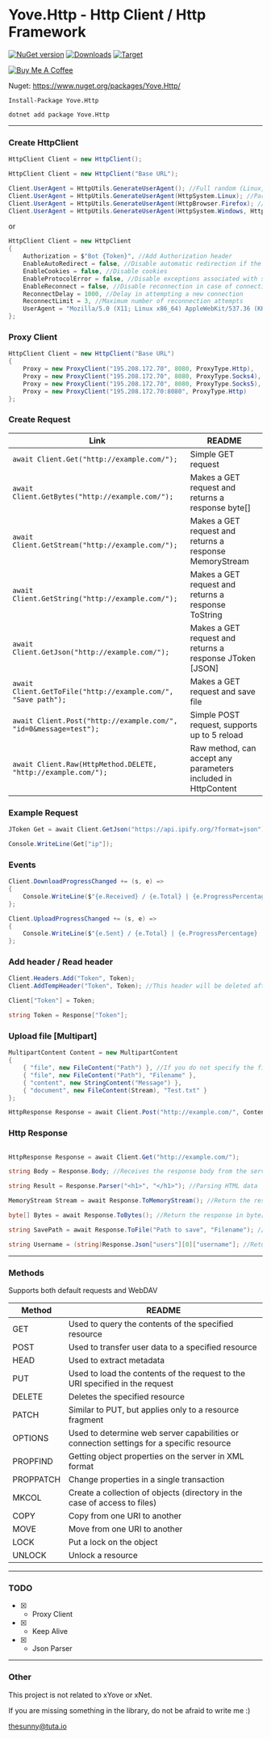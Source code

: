 # Yove.Http - Http Client / Http Framework

[![NuGet version](https://badge.fury.io/nu/Yove.Http.svg)](https://badge.fury.io/nu/Yove.Http)
[![Downloads](https://img.shields.io/nuget/dt/Yove.Http.svg)](https://www.nuget.org/packages/Yove.Http)
[![Target](https://img.shields.io/badge/.NET%20Standard-2.0-green.svg)](https://docs.microsoft.com/ru-ru/dotnet/standard/net-standard)

<a href="https://www.buymeacoffee.com/3ZEnINLSR" target="_blank"><img src="https://www.buymeacoffee.com/assets/img/custom_images/orange_img.png" alt="Buy Me A Coffee" style="height: auto !important;width: auto !important;" ></a>

Nuget: https://www.nuget.org/packages/Yove.Http/

```
Install-Package Yove.Http
```

```
dotnet add package Yove.Http
```

---

### Create HttpClient

```csharp
HttpClient Client = new HttpClient();

HttpClient Client = new HttpClient("Base URL");

Client.UserAgent = HttpUtils.GenerateUserAgent(); //Full random (Linux, Windows, Mac, ChromeOS) / (Chrome, Firefox, Opera, Edge, Safari)
Client.UserAgent = HttpUtils.GenerateUserAgent(HttpSystem.Linux); //Partial random (Linux) / (Chrome, Firefox, Opera, Edge, Safari)
Client.UserAgent = HttpUtils.GenerateUserAgent(HttpBrowser.Firefox); //Partial random (Linux, Windows, Mac, ChromeOS) / (Firefox)
Client.UserAgent = HttpUtils.GenerateUserAgent(HttpSystem.Windows, HttpBrowser.Chrome); //No random (Windows) / (Chrome)
```

or

```csharp
HttpClient Client = new HttpClient
{
    Authorization = $"Bot {Token}", //Add Authorization header
    EnableAutoRedirect = false, //Disable automatic redirection if the server responded with a Location header
    EnableCookies = false, //Disable cookies
    EnableProtocolError = false, //Disable exceptions associated with server response
    EnableReconnect = false, //Disable reconnection in case of connection errors or data reading
    ReconnectDelay = 1000, //Delay in attempting a new connection
    ReconnectLimit = 3, //Maximum number of reconnection attempts
    UserAgent = "Mozilla/5.0 (X11; Linux x86_64) AppleWebKit/537.36 (KHTML, like Gecko) Chrome/108.0.3440.84 Safari/537.36" //Set User Agent
};
```

### Proxy Client

```csharp
HttpClient Client = new HttpClient("Base URL")
{
    Proxy = new ProxyClient("195.208.172.70", 8080, ProxyType.Http),
    Proxy = new ProxyClient("195.208.172.70", 8080, ProxyType.Socks4),
    Proxy = new ProxyClient("195.208.172.70", 8080, ProxyType.Socks5),
    Proxy = new ProxyClient("195.208.172.70:8080", ProxyType.Http)
};
```

### Create Request

| Link                                                             | README                                                        |
| ---------------------------------------------------------------- | ------------------------------------------------------------- |
| `await Client.Get("http://example.com/");`                       | Simple GET request                                            |
| `await Client.GetBytes("http://example.com/");`                  | Makes a GET request and returns a response byte[]             |
| `await Client.GetStream("http://example.com/");`                 | Makes a GET request and returns a response MemoryStream       |
| `await Client.GetString("http://example.com/");`                 | Makes a GET request and returns a response ToString           |
| `await Client.GetJson("http://example.com/");`                   | Makes a GET request and returns a response JToken [JSON]      |
| `await Client.GetToFile("http://example.com/", "Save path");`    | Makes a GET request and save file                             |
| `await Client.Post("http://example.com/", "id=0&message=test");` | Simple POST request, supports up to 5 reload                  |
| `await Client.Raw(HttpMethod.DELETE, "http://example.com/");`    | Raw method, can accept any parameters included in HttpContent |

### Example Request

```csharp
JToken Get = await Client.GetJson("https://api.ipify.org/?format=json");

Console.WriteLine(Get["ip"]);
```

### Events

```csharp
Client.DownloadProgressChanged += (s, e) =>
{
    Console.WriteLine($"{e.Received} / {e.Total} | {e.ProgressPercentage} | {e.Speed.MegaBytes} MB/s | {e.Speed.GigaBytes} GB/s");
};

Client.UploadProgressChanged += (s, e) =>
{
    Console.WriteLine($"{e.Sent} / {e.Total} | {e.ProgressPercentage} | {e.Speed.MegaBytes} MB/s | {e.Speed.GigaBytes} GB/s");
};
```

### Add header / Read header

```csharp
Client.Headers.Add("Token", Token);
Client.AddTempHeader("Token", Token); //This header will be deleted after the request

Client["Token"] = Token;

string Token = Response["Token"];
```

### Upload file [Multipart]

```csharp
MultipartContent Content = new MultipartContent
{
    { "file", new FileContent("Path") }, //If you do not specify the file name, the client will transfer the file name from the path
    { "file", new FileContent("Path"), "Filename" },
    { "content", new StringContent("Message") },
    { "document", new FileContent(Stream), "Test.txt" }
};

HttpResponse Response = await Client.Post("http://example.com/", Content);
```

### Http Response

```csharp

HttpResponse Response = await Client.Get("http://example.com/");

string Body = Response.Body; //Receives the response body from the server

string Result = Response.Parser("<h1>", "</h1>"); //Parsing HTML data

MemoryStream Stream = await Response.ToMemoryStream(); //Return the response in MemoryStream

byte[] Bytes = await Response.ToBytes(); //Return the response in byte[]

string SavePath = await Response.ToFile("Path to save", "Filename"); //If you do not specify a Filename, the client will try to find the file name, and save it, otherwise you will get an error

string Username = (string)Response.Json["users"][0]["username"]; //Return JToken object [JSON]
```

---

### Methods

Supports both default requests and WebDAV

| Method    | README                                                                                   |
| --------- | ---------------------------------------------------------------------------------------- |
| GET       | Used to query the contents of the specified resource                                     |
| POST      | Used to transfer user data to a specified resource                                       |
| HEAD      | Used to extract metadata                                                                 |
| PUT       | Used to load the contents of the request to the URI specified in the request             |
| DELETE    | Deletes the specified resource                                                           |
| PATCH     | Similar to PUT, but applies only to a resource fragment                                  |
| OPTIONS   | Used to determine web server capabilities or connection settings for a specific resource |
| PROPFIND  | Getting object properties on the server in XML format                                    |
| PROPPATCH | Change properties in a single transaction                                                |
| MKCOL     | Create a collection of objects (directory in the case of access to files)                |
| COPY      | Copy from one URI to another                                                             |
| MOVE      | Move from one URI to another                                                             |
| LOCK      | Put a lock on the object                                                                 |
| UNLOCK    | Unlock a resource                                                                        |

---

### TODO

- [x] - Proxy Client
- [x] - Keep Alive
- [x] - Json Parser

---

### Other

This project is not related to xYove or xNet.

If you are missing something in the library, do not be afraid to write me :)

<thesunny@tuta.io>
